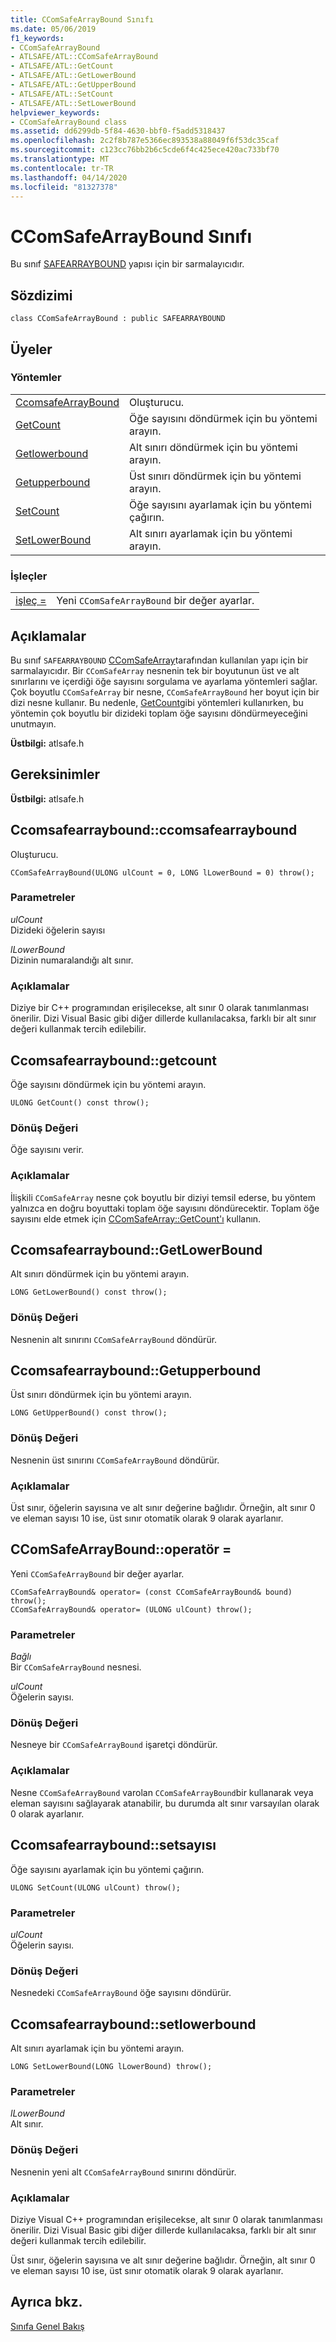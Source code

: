 ```yaml
---
title: CComSafeArrayBound Sınıfı
ms.date: 05/06/2019
f1_keywords:
- CComSafeArrayBound
- ATLSAFE/ATL::CComSafeArrayBound
- ATLSAFE/ATL::GetCount
- ATLSAFE/ATL::GetLowerBound
- ATLSAFE/ATL::GetUpperBound
- ATLSAFE/ATL::SetCount
- ATLSAFE/ATL::SetLowerBound
helpviewer_keywords:
- CComSafeArrayBound class
ms.assetid: dd6299db-5f84-4630-bbf0-f5add5318437
ms.openlocfilehash: 2c2f8b787e5366ec893538a88049f6f53dc35caf
ms.sourcegitcommit: c123cc76bb2b6c5cde6f4c425ece420ac733bf70
ms.translationtype: MT
ms.contentlocale: tr-TR
ms.lasthandoff: 04/14/2020
ms.locfileid: "81327378"
---
```

# <a name="ccomsafearraybound-class"></a>CComSafeArrayBound Sınıfı

Bu sınıf [SAFEARRAYBOUND](/windows/win32/api/oaidl/ns-oaidl-safearraybound) yapısı için bir sarmalayıcıdır.

## <a name="syntax"></a>Sözdizimi

```
class CComSafeArrayBound : public SAFEARRAYBOUND
```

## <a name="members"></a>Üyeler

### <a name="methods"></a>Yöntemler

|||
|-|-|
|[CcomsafeArrayBound](#ccomsafearraybound)|Oluşturucu.|
|[GetCount](#getcount)|Öğe sayısını döndürmek için bu yöntemi arayın.|
|[Getlowerbound](#getlowerbound)|Alt sınırı döndürmek için bu yöntemi arayın.|
|[Getupperbound](#getupperbound)|Üst sınırı döndürmek için bu yöntemi arayın.|
|[SetCount](#setcount)|Öğe sayısını ayarlamak için bu yöntemi çağırın.|
|[SetLowerBound](#setlowerbound)|Alt sınırı ayarlamak için bu yöntemi arayın.|

### <a name="operators"></a>İşleçler

|||
|-|-|
|[işleç =](#operator_eq)|Yeni `CComSafeArrayBound` bir değer ayarlar.|

## <a name="remarks"></a>Açıklamalar

Bu sınıf `SAFEARRAYBOUND` [CComSafeArray](../../atl/reference/ccomsafearray-class.md)tarafından kullanılan yapı için bir sarmalayıcıdır. Bir `CComSafeArray` nesnenin tek bir boyutunun üst ve alt sınırlarını ve içerdiği öğe sayısını sorgulama ve ayarlama yöntemleri sağlar. Çok boyutlu `CComSafeArray` bir nesne, `CComSafeArrayBound` her boyut için bir dizi nesne kullanır. Bu nedenle, [GetCount](#getcount)gibi yöntemleri kullanırken, bu yöntemin çok boyutlu bir dizideki toplam öğe sayısını döndürmeyeceğini unutmayın.

**Üstbilgi:** atlsafe.h

## <a name="requirements"></a>Gereksinimler

**Üstbilgi:** atlsafe.h

## <a name="ccomsafearrayboundccomsafearraybound"></a><a name="ccomsafearraybound"></a>Ccomsafearraybound::ccomsafearraybound

Oluşturucu.

```
CComSafeArrayBound(ULONG ulCount = 0, LONG lLowerBound = 0) throw();
```

### <a name="parameters"></a>Parametreler

*ulCount*<br/>
Dizideki öğelerin sayısı

*lLowerBound*<br/>
Dizinin numaralandığı alt sınır.

### <a name="remarks"></a>Açıklamalar

Diziye bir C++ programından erişilecekse, alt sınır 0 olarak tanımlanması önerilir. Dizi Visual Basic gibi diğer dillerde kullanılacaksa, farklı bir alt sınır değeri kullanmak tercih edilebilir.

## <a name="ccomsafearrayboundgetcount"></a><a name="getcount"></a>Ccomsafearraybound::getcount

Öğe sayısını döndürmek için bu yöntemi arayın.

```
ULONG GetCount() const throw();
```

### <a name="return-value"></a>Dönüş Değeri

Öğe sayısını verir.

### <a name="remarks"></a>Açıklamalar

İlişkili `CComSafeArray` nesne çok boyutlu bir diziyi temsil ederse, bu yöntem yalnızca en doğru boyuttaki toplam öğe sayısını döndürecektir. Toplam öğe sayısını elde etmek için [CComSafeArray::GetCount'ı](../../atl/reference/ccomsafearray-class.md#getcount) kullanın.

## <a name="ccomsafearrayboundgetlowerbound"></a><a name="getlowerbound"></a>Ccomsafearraybound::GetLowerBound

Alt sınırı döndürmek için bu yöntemi arayın.

```
LONG GetLowerBound() const throw();
```

### <a name="return-value"></a>Dönüş Değeri

Nesnenin alt sınırını `CComSafeArrayBound` döndürür.

## <a name="ccomsafearrayboundgetupperbound"></a><a name="getupperbound"></a>Ccomsafearraybound::Getupperbound

Üst sınırı döndürmek için bu yöntemi arayın.

```
LONG GetUpperBound() const throw();
```

### <a name="return-value"></a>Dönüş Değeri

Nesnenin üst sınırını `CComSafeArrayBound` döndürür.

### <a name="remarks"></a>Açıklamalar

Üst sınır, öğelerin sayısına ve alt sınır değerine bağlıdır. Örneğin, alt sınır 0 ve eleman sayısı 10 ise, üst sınır otomatik olarak 9 olarak ayarlanır.

## <a name="ccomsafearrayboundoperator-"></a><a name="operator_eq"></a>CComSafeArrayBound::operatör =

Yeni `CComSafeArrayBound` bir değer ayarlar.

```
CComSafeArrayBound& operator= (const CComSafeArrayBound& bound) throw();
CComSafeArrayBound& operator= (ULONG ulCount) throw();
```

### <a name="parameters"></a>Parametreler

*Bağlı*<br/>
Bir `CComSafeArrayBound` nesnesi.

*ulCount*<br/>
Öğelerin sayısı.

### <a name="return-value"></a>Dönüş Değeri

Nesneye bir `CComSafeArrayBound` işaretçi döndürür.

### <a name="remarks"></a>Açıklamalar

Nesne `CComSafeArrayBound` varolan `CComSafeArrayBound`bir kullanarak veya eleman sayısını sağlayarak atanabilir, bu durumda alt sınır varsayılan olarak 0 olarak ayarlanır.

## <a name="ccomsafearrayboundsetcount"></a><a name="setcount"></a>Ccomsafearraybound::setsayısı

Öğe sayısını ayarlamak için bu yöntemi çağırın.

```
ULONG SetCount(ULONG ulCount) throw();
```

### <a name="parameters"></a>Parametreler

*ulCount*<br/>
Öğelerin sayısı.

### <a name="return-value"></a>Dönüş Değeri

Nesnedeki `CComSafeArrayBound` öğe sayısını döndürür.

## <a name="ccomsafearrayboundsetlowerbound"></a><a name="setlowerbound"></a>Ccomsafearraybound::setlowerbound

Alt sınırı ayarlamak için bu yöntemi arayın.

```
LONG SetLowerBound(LONG lLowerBound) throw();
```

### <a name="parameters"></a>Parametreler

*lLowerBound*<br/>
Alt sınır.

### <a name="return-value"></a>Dönüş Değeri

Nesnenin yeni alt `CComSafeArrayBound` sınırını döndürür.

### <a name="remarks"></a>Açıklamalar

Diziye Visual C++ programından erişilecekse, alt sınır 0 olarak tanımlanması önerilir. Dizi Visual Basic gibi diğer dillerde kullanılacaksa, farklı bir alt sınır değeri kullanmak tercih edilebilir.

Üst sınır, öğelerin sayısına ve alt sınır değerine bağlıdır. Örneğin, alt sınır 0 ve eleman sayısı 10 ise, üst sınır otomatik olarak 9 olarak ayarlanır.

## <a name="see-also"></a>Ayrıca bkz.

[Sınıfa Genel Bakış](../../atl/atl-class-overview.md)
